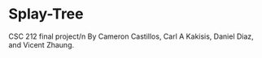 # Splay-Tree
CSC 212 final project/n
By Cameron Castillos, Carl A Kakisis, Daniel Diaz, and Vicent Zhaung.
